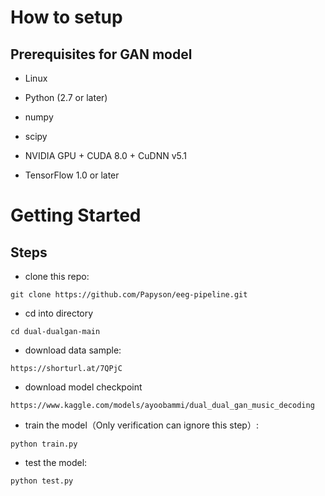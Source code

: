 # How to setup

## Prerequisites for GAN model

* Linux

* Python (2.7 or later)

* numpy

* scipy

* NVIDIA GPU + CUDA 8.0 + CuDNN v5.1

* TensorFlow 1.0 or later

# Getting Started
## Steps
* clone this repo:
```
git clone https://github.com/Papyson/eeg-pipeline.git
```
* cd into directory
```
cd dual-dualgan-main
```

* download data sample:
```
https://shorturl.at/7QPjC
```

* download model checkpoint
```
https://www.kaggle.com/models/ayoobammi/dual_dual_gan_music_decoding
```

* train the model（Only verification can ignore this step）:

```
python train.py
```

* test the model:

```
python test.py
```


